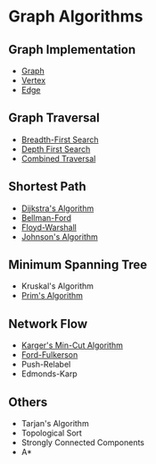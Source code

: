 # Graph Algorithms
## Graph Implementation
 * [Graph](https://github.com/anzal1/Algorithms/blob/master/Graph/Graphs.java)
 * [Vertex](https://github.com/anzal1/Algorithms/blob/master/Graph/Vertex.java)
 * [Edge](https://github.com/anzal1/Algorithms/blob/master/Graph/Edge.java)
  
## Graph Traversal
 * [Breadth-First Search](https://github.com/anzal1/Algorithms/blob/master/Graph/BFS.java)
 * [Depth First Search](https://github.com/anzal1/Algorithms/blob/master/Graph/DFS.java)
 * [Combined Traversal](https://github.com/anzal1/Algorithms/blob/master/Graph/Graph_Traversal.java)
## Shortest Path
 * [Dijkstra's Algorithm](https://github.com/anzal1/Algorithms/blob/master/Graph/Dijkstra.java)
 * [Bellman-Ford](https://github.com/anzal1/Algorithms/blob/master/Graph/Bellman_Ford.java)
 * [Floyd-Warshall](https://github.com/anzal1/Algorithms/blob/master/Graph/Floyd_Warshall.java)
 * [Johnson's Algorithm](https://github.com/anzal1/Algorithms/blob/master/Graph/Johnson.java)
## Minimum Spanning Tree
 * Kruskal's Algorithm
 * [Prim's Algorithm](https://github.com/anzal1/Algorithms/blob/master/Graph/Prim.java)
## Network Flow
 * [Karger's Min-Cut Algorithm](https://github.com/anzal1/Algorithms/blob/master/Graph/Karger.java)
 * [Ford-Fulkerson](https://github.com/anzal1/Algorithms/blob/master/Graph/Ford_Fulkerson.java)
 * Push-Relabel
 * Edmonds-Karp


## Others
  * Tarjan's Algorithm
  * Topological Sort
  * Strongly Connected Components
  * A*
 
